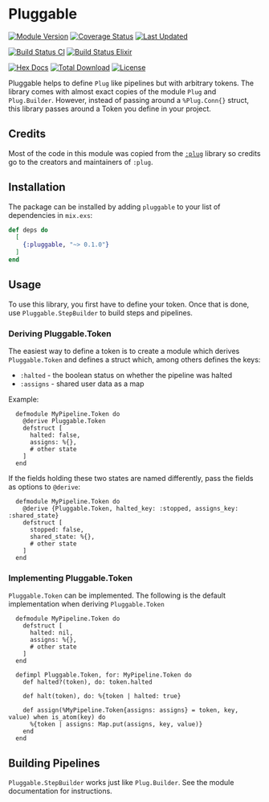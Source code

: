 # Pluggable

[![Module Version](https://img.shields.io/hexpm/v/bonny.svg)](https://hex.pm/packages/bonny)
[![Coverage Status](https://coveralls.io/repos/github/mruoss/pluggable/badge.svg?branch=main)](https://coveralls.io/github/mruoss/pluggable?branch=main)
[![Last Updated](https://img.shields.io/github/last-commit/mruoss/pluggable.svg)](https://github.com/mruoss/pluggable/commits/main)

[![Build Status CI](https://github.com/mruoss/pluggable/actions/workflows/ci.yaml/badge.svg)](https://github.com/mruoss/pluggable/actions/workflows/ci.yaml)
[![Build Status Elixir](https://github.com/mruoss/pluggable/actions/workflows/elixir_matrix.yaml/badge.svg)](https://github.com/mruoss/pluggable/actions/workflows/elixir_matrix.yaml)

[![Hex Docs](https://img.shields.io/badge/hex-docs-lightgreen.svg)](https://hexdocs.pm/bonny/)
[![Total Download](https://img.shields.io/hexpm/dt/bonny.svg)](https://hex.pm/packages/bonny)
[![License](https://img.shields.io/hexpm/l/bonny.svg)](https://github.com/mruoss/pluggable/blob/main/LICENSE)

Pluggable helps to define `Plug` like pipelines but with arbitrary tokens.
The library comes with almost exact copies of the module `Plug` and
`Plug.Builder`. However, instead of passing around a `%Plug.Conn{}` struct,
this library passes around a Token you define in your project.

## Credits

Most of the code in this module was copied from the
[`:plug`](https://github.com/elixir-plug/plug/) library so credits go to the
creators and maintainers of `:plug`.

## Installation

The package can be installed by adding `pluggable` to your list of dependencies
in `mix.exs`:

```elixir
def deps do
  [
    {:pluggable, "~> 0.1.0"}
  ]
end
```

## Usage

To use this library, you first have to define your token. Once that
is done, use `Pluggable.StepBuilder` to build steps and pipelines.

### Deriving Pluggable.Token

The easiest way to define a token is to create a module which derives
`Pluggable.Token` and defines a struct which, among others defines the keys:

- `:halted` - the boolean status on whether the pipeline was halted
- `:assigns` - shared user data as a map

Example:

      defmodule MyPipeline.Token do
        @derive Pluggable.Token
        defstruct [
          halted: false,
          assigns: %{},
          # other state
        ]
      end

If the fields holding these two states are named differently, pass the fields
as options to `@derive`:

      defmodule MyPipeline.Token do
        @derive {Pluggable.Token, halted_key: :stopped, assigns_key: :shared_state}
        defstruct [
          stopped: false,
          shared_state: %{},
          # other state
        ]
      end

### Implementing Pluggable.Token

`Pluggable.Token` can be implemented. The following is the default implementation
when deriving `Pluggable.Token`

      defmodule MyPipeline.Token do
        defstruct [
          halted: nil,
          assigns: %{},
          # other state
        ]
      end

      defimpl Pluggable.Token, for: MyPipeline.Token do
        def halted?(token), do: token.halted

        def halt(token), do: %{token | halted: true}

        def assign(%MyPipeline.Token{assigns: assigns} = token, key, value) when is_atom(key) do
          %{token | assigns: Map.put(assigns, key, value)}
        end
      end

## Building Pipelines

`Pluggable.StepBuilder` works just like `Plug.Builder`. See the
module documentation for instructions.
